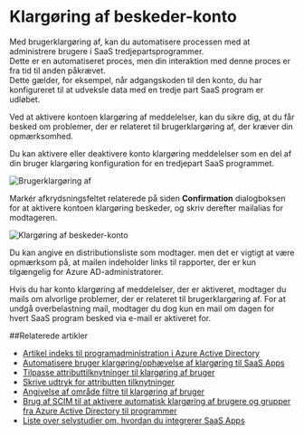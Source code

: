 <properties
    pageTitle="Konto klargøring beskeder | Microsoft Azure"
    description="Lær at sikre, at du får besked om problemer, der er relateret til brugerklargøring af, der kræver din opmærksomhed ved at aktivere kontoen klargøring af meddelelser."
    services="active-directory"
    documentationCenter=""
    authors="markusvi"
    manager="femila"
    editor=""/>

<tags
    ms.service="active-directory"
    ms.workload="identity"
    ms.tgt_pltfrm="na"
    ms.devlang="na"
    ms.topic="article"
    ms.date="10/10/2016"
    ms.author="markusvi"/>


# <a name="account-provisioning-notifications"></a>Klargøring af beskeder-konto

Med brugerklargøring af, kan du automatisere processen med at administrere brugere i SaaS tredjepartsprogrammer. <br>
Dette er en automatiseret proces, men din interaktion med denne proces er fra tid til anden påkrævet. <br>
Dette gælder, for eksempel, når adgangskoden til den konto, du har konfigureret til at udveksle data med en tredje part SaaS program er udløbet. 

Ved at aktivere kontoen klargøring af meddelelser, kan du sikre dig, at du får besked om problemer, der er relateret til brugerklargøring af, der kræver din opmærksomhed.

Du kan aktivere eller deaktivere konto klargøring meddelelser som en del af din bruger klargøring konfiguration for en tredjepart SaaS programmet.

![Brugerklargøring af][1] 



Markér afkrydsningsfeltet relaterede på siden **Confirmation** dialogboksen for at aktivere kontoen klargøring beskeder, og skriv derefter mailalias for modtageren.

![Klargøring af beskeder-konto][2]
 


Du kan angive en distributionsliste som modtager. men det er vigtigt at være opmærksom på, at mailen indeholder links til rapporter, der er kun tilgængelig for Azure AD-administratorer.

Hvis du har konto klargøring af meddelelser, der er aktiveret, modtager du mails om alvorlige problemer, der er relateret til brugerklargøring af. For at undgå overbelastning mail, modtager du dog kun en mail om dagen for hvert SaaS program besked via e-mail er aktiveret for.


##<a name="related-articles"></a>Relaterede artikler

- [Artikel indeks til programadministration i Azure Active Directory](active-directory-apps-index.md)
- [Automatisere bruger klargøring/ophævelse af klargøring til SaaS Apps](active-directory-saas-app-provisioning.md)
- [Tilpasse attributtilknytninger til klargøring af bruger](active-directory-saas-customizing-attribute-mappings.md)
- [Skrive udtryk for attributten tilknytninger](active-directory-saas-writing-expressions-for-attribute-mappings.md)
- [Angivelse af område filtre til klargøring af bruger](active-directory-saas-scoping-filters.md)
- [Brug af SCIM til at aktivere automatisk klargøring af brugere og grupper fra Azure Active Directory til programmer](active-directory-scim-provisioning.md)
- [Liste over selvstudier om, hvordan du integrerer SaaS Apps](active-directory-saas-tutorial-list.md)



<!--Image references-->
[1]: ./media/active-directory-saas-account-provisioning-notifications/ic766307.png
[2]: ./media/active-directory-saas-account-provisioning-notifications/ic766308.png
